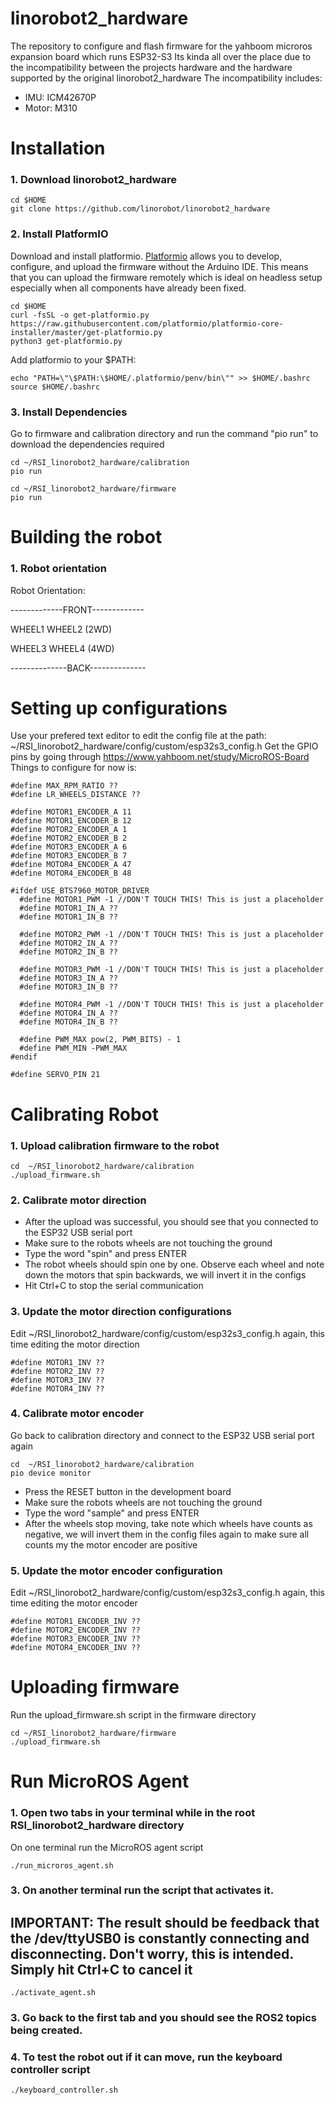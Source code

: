 # linorobot2_hardware

The repository to configure and flash firmware for the yahboom microros expansion board which runs ESP32-S3
Its kinda all over the place due to the incompatibility between the projects hardware and the hardware supported by the original linorobot2_hardware
The incompatibility includes: 
*  IMU: ICM42670P
*  Motor: M310


# Installation

### 1. Download linorobot2_hardware

    cd $HOME
    git clone https://github.com/linorobot/linorobot2_hardware

### 2. Install PlatformIO
Download and install platformio. [Platformio](https://platformio.org/) allows you to develop, configure, and upload the firmware without the Arduino IDE. This means that you can upload the firmware remotely which is ideal on headless setup especially when all components have already been fixed. 
    
    cd $HOME
    curl -fsSL -o get-platformio.py https://raw.githubusercontent.com/platformio/platformio-core-installer/master/get-platformio.py
    python3 get-platformio.py
    
Add platformio to your $PATH:

    echo "PATH=\"\$PATH:\$HOME/.platformio/penv/bin\"" >> $HOME/.bashrc
    source $HOME/.bashrc

### 3. Install Dependencies
Go to firmware and calibration directory and run the command "pio run" to download the dependencies required

    cd ~/RSI_linorobot2_hardware/calibration
    pio run

    cd ~/RSI_linorobot2_hardware/firmware
    pio run


# Building the robot

### 1. Robot orientation
Robot Orientation:

-------------FRONT-------------

WHEEL1 WHEEL2 (2WD)

WHEEL3 WHEEL4 (4WD)

--------------BACK--------------


# Setting up configurations

Use your prefered text editor to edit the config file at the path: ~/RSI_linorobot2_hardware/config/custom/esp32s3_config.h
Get the GPIO pins by going through https://www.yahboom.net/study/MicroROS-Board
Things to configure for now is: 

    #define MAX_RPM_RATIO ??
    #define LR_WHEELS_DISTANCE ??
    
    #define MOTOR1_ENCODER_A 11
    #define MOTOR1_ENCODER_B 12
    #define MOTOR2_ENCODER_A 1
    #define MOTOR2_ENCODER_B 2
    #define MOTOR3_ENCODER_A 6
    #define MOTOR3_ENCODER_B 7
    #define MOTOR4_ENCODER_A 47
    #define MOTOR4_ENCODER_B 48

    #ifdef USE_BTS7960_MOTOR_DRIVER
      #define MOTOR1_PWM -1 //DON'T TOUCH THIS! This is just a placeholder
      #define MOTOR1_IN_A ??
      #define MOTOR1_IN_B ??

      #define MOTOR2_PWM -1 //DON'T TOUCH THIS! This is just a placeholder
      #define MOTOR2_IN_A ??
      #define MOTOR2_IN_B ??

      #define MOTOR3_PWM -1 //DON'T TOUCH THIS! This is just a placeholder
      #define MOTOR3_IN_A ??
      #define MOTOR3_IN_B ??

      #define MOTOR4_PWM -1 //DON'T TOUCH THIS! This is just a placeholder
      #define MOTOR4_IN_A ??
      #define MOTOR4_IN_B ??

      #define PWM_MAX pow(2, PWM_BITS) - 1
      #define PWM_MIN -PWM_MAX
    #endif

    #define SERVO_PIN 21


# Calibrating Robot

### 1. Upload calibration firmware to the robot

    cd  ~/RSI_linorobot2_hardware/calibration
    ./upload_firmware.sh

### 2. Calibrate motor direction
*    After the upload was successful, you should see that you connected to the ESP32 USB serial port
*    Make sure to the robots wheels are not touching the ground
*    Type the word "spin" and press ENTER
*    The robot wheels should spin one by one. Observe each wheel and note down the motors that spin backwards, we will invert it in the configs
*    Hit Ctrl+C to stop the serial communication

### 3. Update the motor direction configurations
Edit  ~/RSI_linorobot2_hardware/config/custom/esp32s3_config.h again, this time editing the motor direction

    #define MOTOR1_INV ??
    #define MOTOR2_INV ??
    #define MOTOR3_INV ??
    #define MOTOR4_INV ??

### 4. Calibrate motor encoder
Go back to calibration directory and connect to the ESP32 USB serial port again

    cd  ~/RSI_linorobot2_hardware/calibration
    pio device monitor
    
*    Press the RESET button in the development board
*    Make sure the robots wheels are not touching the ground
*    Type the word "sample" and press ENTER
*    After the wheels stop moving, take note which wheels have counts as negative, we will invert them in the config files again to make sure all counts my the motor encoder are positive

### 5. Update the motor encoder configuration
Edit  ~/RSI_linorobot2_hardware/config/custom/esp32s3_config.h again, this time editing the motor encoder

    #define MOTOR1_ENCODER_INV ??
    #define MOTOR2_ENCODER_INV ??
    #define MOTOR3_ENCODER_INV ??
    #define MOTOR4_ENCODER_INV ??


# Uploading firmware
Run the upload_firmware.sh script in the firmware directory

    cd ~/RSI_linorobot2_hardware/firmware
    ./upload_firmware.sh


# Run MicroROS Agent
### 1. Open two tabs in your terminal while in the root RSI_linorobot2_hardware directory 
On one terminal run the MicroROS agent script
    
    ./run_microros_agent.sh
   
### 3. On another terminal run the script that activates it. 
## IMPORTANT: The result should be feedback that the /dev/ttyUSB0 is constantly connecting and disconnecting. Don't worry, this is intended. Simply hit Ctrl+C to cancel it

    ./activate_agent.sh

### 3. Go back to the first tab and you should see the ROS2 topics being created.
### 4. To test the robot out if it can move, run the keyboard controller script

    ./keyboard_controller.sh


    
    





